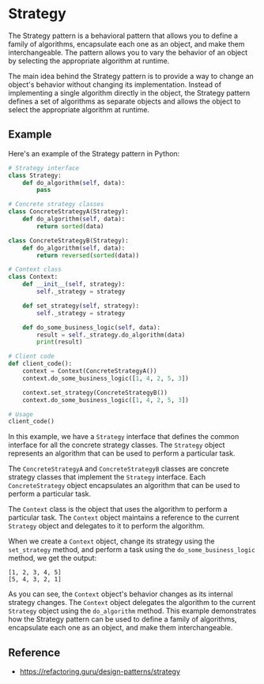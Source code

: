 # Strategy

The Strategy pattern is a behavioral pattern that allows you to define a family of algorithms, encapsulate each one as an object, and make them interchangeable. The pattern allows you to vary the behavior of an object by selecting the appropriate algorithm at runtime.

The main idea behind the Strategy pattern is to provide a way to change an object's behavior without changing its implementation. Instead of implementing a single algorithm directly in the object, the Strategy pattern defines a set of algorithms as separate objects and allows the object to select the appropriate algorithm at runtime.

## Example

Here's an example of the Strategy pattern in Python:

```python
# Strategy interface
class Strategy:
    def do_algorithm(self, data):
        pass

# Concrete strategy classes
class ConcreteStrategyA(Strategy):
    def do_algorithm(self, data):
        return sorted(data)

class ConcreteStrategyB(Strategy):
    def do_algorithm(self, data):
        return reversed(sorted(data))

# Context class
class Context:
    def __init__(self, strategy):
        self._strategy = strategy

    def set_strategy(self, strategy):
        self._strategy = strategy

    def do_some_business_logic(self, data):
        result = self._strategy.do_algorithm(data)
        print(result)

# Client code
def client_code():
    context = Context(ConcreteStrategyA())
    context.do_some_business_logic([1, 4, 2, 5, 3])

    context.set_strategy(ConcreteStrategyB())
    context.do_some_business_logic([1, 4, 2, 5, 3])

# Usage
client_code()
```

In this example, we have a `Strategy` interface that defines the common interface for all the concrete strategy classes. The `Strategy` object represents an algorithm that can be used to perform a particular task.

The `ConcreteStrategyA` and `ConcreteStrategyB` classes are concrete strategy classes that implement the `Strategy` interface. Each `ConcreteStrategy` object encapsulates an algorithm that can be used to perform a particular task.

The `Context` class is the object that uses the algorithm to perform a particular task. The `Context` object maintains a reference to the current `Strategy` object and delegates to it to perform the algorithm.

When we create a `Context` object, change its strategy using the `set_strategy` method, and perform a task using the `do_some_business_logic` method, we get the output:

```
[1, 2, 3, 4, 5]
[5, 4, 3, 2, 1]
```

As you can see, the `Context` object's behavior changes as its internal strategy changes. The `Context` object delegates the algorithm to the current `Strategy` object using the `do_algorithm` method. This example demonstrates how the Strategy pattern can be used to define a family of algorithms, encapsulate each one as an object, and make them interchangeable.

## Reference

- https://refactoring.guru/design-patterns/strategy
